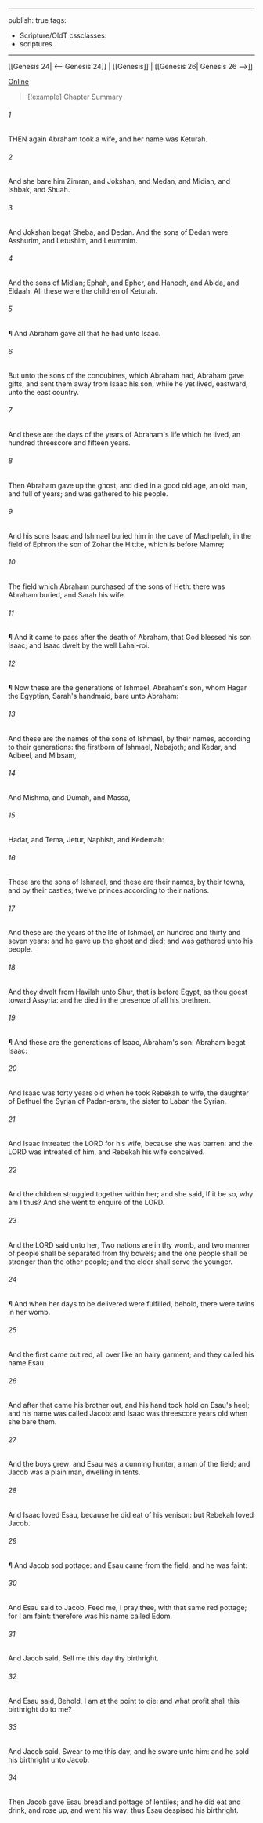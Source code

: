 

---
publish: true
tags:
  - Scripture/OldT
cssclasses:
  - scriptures
---
[[Genesis 24| <-- Genesis 24]] | [[Genesis]] | [[Genesis 26| Genesis 26 -->]]

[Online](https://churchofjesuschrist.org/study/scriptures/ot/gen/25?lang=eng)

>[!example] Chapter Summary
>
###### 1
THEN again Abraham took a wife, and her name was Keturah.
###### 2
And she bare him Zimran, and Jokshan, and Medan, and Midian, and Ishbak, and Shuah.
###### 3
And Jokshan begat Sheba, and Dedan.  And the sons of Dedan were Asshurim, and Letushim, and Leummim.
###### 4
And the sons of Midian; Ephah, and Epher, and Hanoch, and Abida, and Eldaah.  All these were the children of Keturah.
###### 5
¶ And Abraham gave all that he had unto Isaac.
###### 6
But unto the sons of the concubines, which Abraham had, Abraham gave gifts, and sent them away from Isaac his son, while he yet lived, eastward, unto the east country.
###### 7
And these are the days of the years of Abraham's life which he lived, an hundred threescore and fifteen years.
###### 8
Then Abraham gave up the ghost, and died in a good old age, an old man, and full of years; and was gathered to his people.
###### 9
And his sons Isaac and Ishmael buried him in the cave of Machpelah, in the field of Ephron the son of Zohar the Hittite, which is before Mamre;
###### 10
The field which Abraham purchased of the sons of Heth: there was Abraham buried, and Sarah his wife.
###### 11
¶ And it came to pass after the death of Abraham, that God blessed his son Isaac; and Isaac dwelt by the well Lahai-roi.
###### 12
¶ Now these are the generations of Ishmael, Abraham's son, whom Hagar the Egyptian, Sarah's handmaid, bare unto Abraham:
###### 13
And these are the names of the sons of Ishmael, by their names, according to their generations: the firstborn of Ishmael, Nebajoth; and Kedar, and Adbeel, and Mibsam,
###### 14
And Mishma, and Dumah, and Massa,
###### 15
Hadar, and Tema, Jetur, Naphish, and Kedemah:
###### 16
These are the sons of Ishmael, and these are their names, by their towns, and by their castles; twelve princes according to their nations.
###### 17
And these are the years of the life of Ishmael, an hundred and thirty and seven years: and he gave up the ghost and died; and was gathered unto his people.
###### 18
And they dwelt from Havilah unto Shur, that is before Egypt, as thou goest toward Assyria: and he died in the presence of all his brethren.
###### 19
¶ And these are the generations of Isaac, Abraham's son: Abraham begat Isaac:
###### 20
And Isaac was forty years old when he took Rebekah to wife, the daughter of Bethuel the Syrian of Padan-aram, the sister to Laban the Syrian.
###### 21
And Isaac intreated the LORD for his wife, because she was barren: and the LORD was intreated of him, and Rebekah his wife conceived.
###### 22
And the children struggled together within her; and she said, If it be so, why am I thus?  And she went to enquire of the LORD.
###### 23
And the LORD said unto her, Two nations are in thy womb, and two manner of people shall be separated from thy bowels; and the one people shall be stronger than the other people; and the elder shall serve the younger.
###### 24
¶ And when her days to be delivered were fulfilled, behold, there were twins in her womb.
###### 25
And the first came out red, all over like an hairy garment; and they called his name Esau.
###### 26
And after that came his brother out, and his hand took hold on Esau's heel; and his name was called Jacob: and Isaac was threescore years old when she bare them.
###### 27
And the boys grew: and Esau was a cunning hunter, a man of the field; and Jacob was a plain man, dwelling in tents.
###### 28
And Isaac loved Esau, because he did eat of his venison: but Rebekah loved Jacob.
###### 29
¶ And Jacob sod pottage: and Esau came from the field, and he was faint:
###### 30
And Esau said to Jacob, Feed me, I pray thee, with that same red pottage; for I am faint: therefore was his name called Edom.
###### 31
And Jacob said, Sell me this day thy birthright.
###### 32
And Esau said, Behold, I am at the point to die: and what profit shall this birthright do to me?
###### 33
And Jacob said, Swear to me this day; and he sware unto him: and he sold his birthright unto Jacob.
###### 34
Then Jacob gave Esau bread and pottage of lentiles; and he did eat and drink, and rose up, and went his way: thus Esau despised his birthright.



